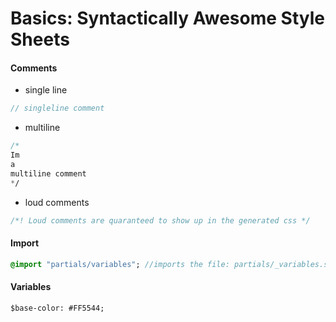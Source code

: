 # Basics: Syntactically Awesome Style Sheets

#### Comments
- single line
```sass
// singleline comment
```
- multiline
```sass
/*
Im 
a 
multiline comment
*/
```
- loud comments
```sass
/*! Loud comments are quaranteed to show up in the generated css */
```

#### Import
```sass
@import "partials/variables"; //imports the file: partials/_variables.scss
```

#### Variables
```
$base-color: #FF5544;
```
